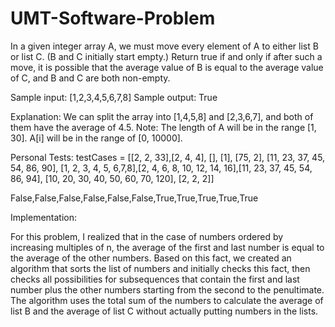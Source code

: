 # UMT-Software-Problem
In a given integer array A, we must move every element of A to either list B or list C. (B and C initially start empty.) Return true if and only if after such a move, it is possible that the average value of B is equal to the average value of C, and B and C are both non-empty.

Sample input:
[1,2,3,4,5,6,7,8]
Sample output:
True

Explanation: We can split the array into [1,4,5,8] and [2,3,6,7], and both of them have the average
of 4.5.
Note:
The length of A will be in the range [1, 30].
A[i] will be in the range of [0, 10000].

Personal Tests:
testCases = [[2, 2, 33],[2, 4, 4], [], [1], [75, 2], [11, 23, 37, 45, 54, 86, 90], [1, 2, 3, 4, 5, 6,7,8],[2, 4, 6, 8, 10, 12, 14, 16],[11, 23, 37, 45, 54, 86, 94], [10, 20, 30, 40, 50, 60, 70, 120], [2, 2, 2]]

False,False,False,False,False,False,True,True,True,True,True

Implementation:

For this problem, I realized that in the case of numbers ordered by increasing multiples of n, the average of the first and last number is equal to the average of the other numbers.
Based on this fact, we created an algorithm that sorts the list of numbers and initially checks this fact, then checks all possibilities for subsequences that contain the first and last number plus the other numbers starting from the second to the penultimate.
The algorithm uses the total sum of the numbers to calculate the average of list B and the average of list C without actually putting numbers in the lists.
